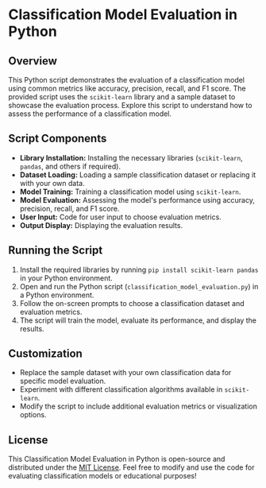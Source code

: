 # Classification Model Evaluation in Python

## Overview

This Python script demonstrates the evaluation of a classification model using common metrics like accuracy, precision, recall, and F1 score. The provided script uses the `scikit-learn` library and a sample dataset to showcase the evaluation process. Explore this script to understand how to assess the performance of a classification model.

## Script Components

- **Library Installation:** Installing the necessary libraries (`scikit-learn`, `pandas`, and others if required).
- **Dataset Loading:** Loading a sample classification dataset or replacing it with your own data.
- **Model Training:** Training a classification model using `scikit-learn`.
- **Model Evaluation:** Assessing the model's performance using accuracy, precision, recall, and F1 score.
- **User Input:** Code for user input to choose evaluation metrics.
- **Output Display:** Displaying the evaluation results.

## Running the Script

1. Install the required libraries by running `pip install scikit-learn pandas` in your Python environment.
2. Open and run the Python script (`classification_model_evaluation.py`) in a Python environment.
3. Follow the on-screen prompts to choose a classification dataset and evaluation metrics.
4. The script will train the model, evaluate its performance, and display the results.

## Customization

- Replace the sample dataset with your own classification data for specific model evaluation.
- Experiment with different classification algorithms available in `scikit-learn`.
- Modify the script to include additional evaluation metrics or visualization options.

## License

This Classification Model Evaluation in Python is open-source and distributed under the [MIT License](LICENSE). Feel free to modify and use the code for evaluating classification models or educational purposes!

